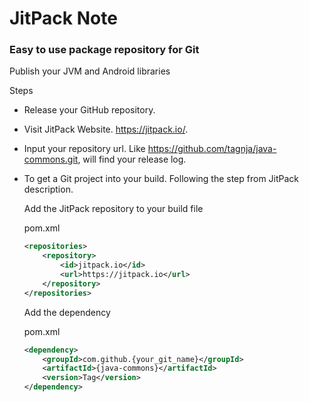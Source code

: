 # JitPack Note

### Easy to use package repository for Git

Publish your JVM and Android libraries



Steps

- Release your GitHub repository.

- Visit JitPack Website. <https://jitpack.io/>. 

- Input your repository url. Like https://github.com/tagnja/java-commons.git, will find your release log.

- To get a Git project into your build. Following the step from JitPack description.

  Add the JitPack repository to your build file

  pom.xml

  ```xml
  <repositories>
      <repository>
          <id>jitpack.io</id>
          <url>https://jitpack.io</url>
      </repository>
  </repositories>
  ```

  Add the dependency

  pom.xml

  ```xml
  <dependency>
      <groupId>com.github.{your_git_name}</groupId>
      <artifactId>{java-commons}</artifactId>
      <version>Tag</version>
  </dependency>
  ```

  